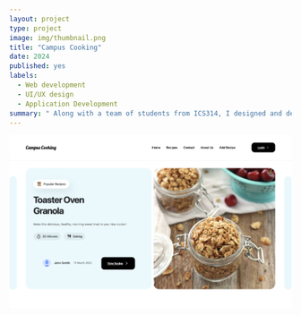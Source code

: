 ```yaml
---
layout: project
type: project
image: img/thumbnail.png
title: "Campus Cooking"
date: 2024
published: yes
labels:
  - Web development
  - UI/UX design
  - Application Development
summary: " Along with a team of students from ICS314, I designed and deployed an application that helps campus students make affordable, healthy, and accessible meals using search filtering and social contribution."
---
```

<img class="img-fluid" src="../img/campuscookingheader.png">
